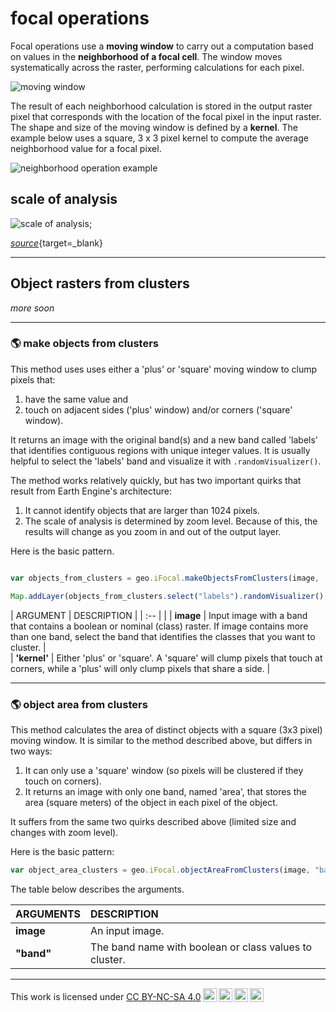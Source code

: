 # __focal operations__  

Focal operations use a __moving window__ to carry out a computation based on values in the __neighborhood of a focal cell__. The window moves systematically across the raster, performing calculations for each pixel.    

![moving window](https://geography.middlebury.edu/howarth/ee_edu/eePatterns/focalOperations/moving-window-animation.gif)

The result of each neighborhood calculation is stored in the output raster pixel that corresponds with the location of the focal pixel in the input raster. The shape and size of the moving window is defined by a __kernel__.  The example below uses a square, 3 x 3 pixel kernel to compute the average neighborhood value for a focal pixel.  
  
![neighborhood operation example](https://geography.middlebury.edu/howarth/ee_edu/eePatterns/focalOperations/neighborhood-operation-example.png)  

## __scale of analysis__  

![scale of analysis](https://developers.google.com/static/earth-engine/images/Pyramids.png);

[_source_](https://developers.google.com/earth-engine/guides/scale){target=_blank}

---  

## __Object rasters from clusters__  

_more soon_ 

---  

### __:earth_americas: make objects from clusters__  

This method uses uses either a 'plus' or 'square' moving window to clump pixels that:

1. have the same value and
2. touch on adjacent sides ('plus' window) and/or corners ('square' window).  

It returns an image with the original band(s) and a new band called 'labels' that identifies contiguous regions with unique integer values. It is usually helpful to select the 'labels' band and visualize it with ```.randomVisualizer()```. 

The method works relatively quickly, but has two important quirks that result from Earth Engine's architecture:  

1. It cannot identify objects that are larger than 1024 pixels.  
2. The scale of analysis is determined by zoom level. Because of this, the results will change as you zoom in and out of the output layer.  

Here is the basic pattern.  

```js

var objects_from_clusters = geo.iFocal.makeObjectsFromClusters(image, 'kernel');  

Map.addLayer(objects_from_clusters.select("labels").randomVisualizer(), {}, "4.1. Objects from clusters";

```

| ARGUMENT      | DESCRIPTION   |
| :--           |               |
| __image__     | Input image with a band that contains a boolean or nominal (class) raster. If image contains more than one band, select the band that identifies the classes that you want to cluster.     |  
| __'kernel'__  | Either 'plus' or 'square'. A 'square' will clump pixels that touch at corners, while a 'plus' will only clump pixels that share a side. |  

---  

### __:earth_americas: object area from clusters__ 

This method calculates the area of distinct objects with a square (3x3 pixel) moving window. It is similar to the method described above, but differs in two ways:  

1. It can only use a 'square' window (so pixels will be clustered if they touch on corners).
2. It returns an image with only one band, named 'area', that stores the area (square meters) of the object in each pixel of the object.  

It suffers from the same two quirks described above (limited size and changes with zoom level).

Here is the basic pattern:

```js
var object_area_clusters = geo.iFocal.objectAreaFromClusters(image, "band");

```

The table below describes the arguments.  

| ARGUMENTS     | DESCRIPTION                                               |
| :--           | :--                                                       |
| __image__     | An input image.                                           |
| __"band"__    | The band name with boolean or class values to cluster.    |

---  

<p xmlns:cc="http://creativecommons.org/ns#" >This work is licensed under <a href="https://creativecommons.org/licenses/by-nc-sa/4.0/?ref=chooser-v1" target="_blank" rel="license noopener noreferrer" style="display:inline-block;">CC BY-NC-SA 4.0<img style="height:22px!important;margin-left:3px;vertical-align:text-bottom;" src="https://mirrors.creativecommons.org/presskit/icons/cc.svg?ref=chooser-v1" alt=""><img style="height:22px!important;margin-left:3px;vertical-align:text-bottom;" src="https://mirrors.creativecommons.org/presskit/icons/by.svg?ref=chooser-v1" alt=""><img style="height:22px!important;margin-left:3px;vertical-align:text-bottom;" src="https://mirrors.creativecommons.org/presskit/icons/nc.svg?ref=chooser-v1" alt=""><img style="height:22px!important;margin-left:3px;vertical-align:text-bottom;" src="https://mirrors.creativecommons.org/presskit/icons/sa.svg?ref=chooser-v1" alt=""></a></p>
